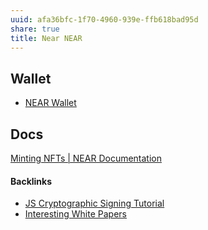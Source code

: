 ```yaml
---
uuid: afa36bfc-1f70-4960-939e-ffb618bad95d
share: true
title: Near NEAR
---
```

## Wallet

* [NEAR Wallet](https://wallet.near.org/)

## Docs

[Minting NFTs | NEAR Documentation](https://docs.near.org/docs/tutorials/contracts/nfts/minting-nfts)

#### Backlinks

* [JS Cryptographic Signing Tutorial](/be82e67e-13f4-4c86-b3ec-b32852c54e2b)
* [Interesting White Papers](/d4a3e468-bff1-4b3b-8fc1-7c0df7050926)